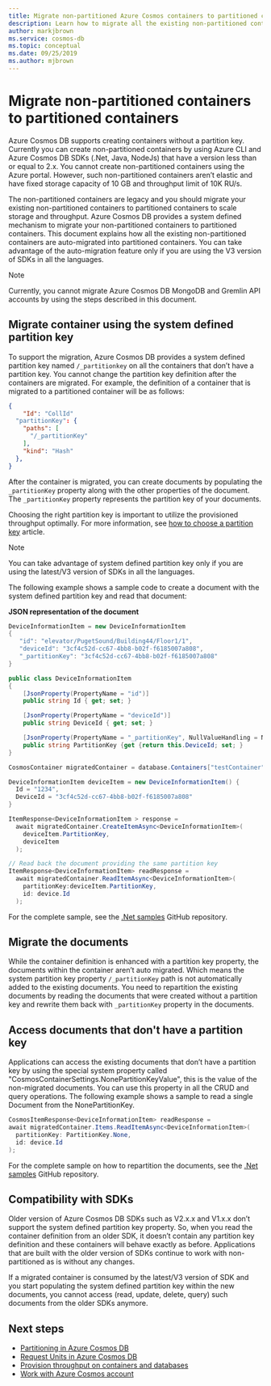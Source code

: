 ```yaml
---
title: Migrate non-partitioned Azure Cosmos containers to partitioned containers
description: Learn how to migrate all the existing non-partitioned containers into partitioned containers.
author: markjbrown
ms.service: cosmos-db
ms.topic: conceptual
ms.date: 09/25/2019
ms.author: mjbrown
---
```


# Migrate non-partitioned containers to partitioned containers

Azure Cosmos DB supports creating containers without a partition key. Currently you can create non-partitioned containers by using Azure CLI and Azure Cosmos DB SDKs (.Net, Java, NodeJs) that have a version less than or equal to 2.x. You cannot create non-partitioned containers using the Azure portal. However, such non-partitioned containers aren’t elastic and have fixed storage capacity of 10 GB and throughput limit of 10K RU/s.

The non-partitioned containers are legacy and you should migrate your existing non-partitioned containers to partitioned containers to scale storage and throughput. Azure Cosmos DB provides a system defined mechanism to migrate your non-partitioned containers to partitioned containers. This document explains how all the existing non-partitioned containers are auto-migrated into partitioned containers. You can take advantage of the auto-migration feature only if you are using the V3 version of SDKs in all the languages.

> [!NOTE]
> Currently, you cannot migrate Azure Cosmos DB MongoDB and Gremlin API accounts by using the steps described in this document.

## Migrate container using the system defined partition key

To support the migration, Azure Cosmos DB provides a system defined partition key named `/_partitionkey` on all the containers that don’t have a partition key. You cannot change the partition key definition after the containers are migrated. For example, the definition of a container that is migrated to a partitioned container will be as follows:

```json
{
    "Id": "CollId" 
  "partitionKey": {
    "paths": [
      "/_partitionKey"
    ],
    "kind": "Hash"
  },
}
```

After the container is migrated, you can create documents by populating the `_partitionKey` property along with the other properties of the document. The `_partitionKey` property represents the partition key of your documents.

Choosing the right partition key is important to utilize the provisioned throughput optimally. For more information, see [how to choose a partition key](partitioning-overview.md) article.

> [!NOTE]
> You can take advantage of system defined partition key only if you are using the latest/V3 version of SDKs in all the languages.

The following example shows a sample code to create a document with the system defined partition key and read that document:

**JSON representation of the document**

```csharp
DeviceInformationItem = new DeviceInformationItem
{
   "id": "elevator/PugetSound/Building44/Floor1/1",
   "deviceId": "3cf4c52d-cc67-4bb8-b02f-f6185007a808",
   "_partitionKey": "3cf4c52d-cc67-4bb8-b02f-f6185007a808"
} 

public class DeviceInformationItem
{
    [JsonProperty(PropertyName = "id")]
    public string Id { get; set; }

    [JsonProperty(PropertyName = "deviceId")]
    public string DeviceId { get; set; }

    [JsonProperty(PropertyName = "_partitionKey", NullValueHandling = NullValueHandling.Ignore)]
    public string PartitionKey {get {return this.DeviceId; set; }
}

CosmosContainer migratedContainer = database.Containers["testContainer"];

DeviceInformationItem deviceItem = new DeviceInformationItem() {
  Id = "1234",
  DeviceId = "3cf4c52d-cc67-4bb8-b02f-f6185007a808"
}

ItemResponse<DeviceInformationItem > response = 
  await migratedContainer.CreateItemAsync<DeviceInformationItem>(
    deviceItem.PartitionKey, 
    deviceItem
  );

// Read back the document providing the same partition key
ItemResponse<DeviceInformationItem> readResponse = 
  await migratedContainer.ReadItemAsync<DeviceInformationItem>( 
    partitionKey:deviceItem.PartitionKey, 
    id: device.Id
  );

```

For the complete sample, see the [.Net samples](https://github.com/Azure/azure-cosmos-dotnet-v3/tree/master/Microsoft.Azure.Cosmos.Samples/CodeSamples) GitHub repository.
                      
## Migrate the documents

While the container definition is enhanced with a partition key property, the documents within the container aren’t auto migrated. Which means the system partition key property `/_partitionKey` path is not automatically added to the existing documents. You need to repartition the existing documents by reading the documents that were created without a partition key and rewrite them back with `_partitionKey` property in the documents.

## Access documents that don't have a partition key

Applications can access the existing documents that don’t have a partition key by using the special system property called "CosmosContainerSettings.NonePartitionKeyValue", this is the value of the non-migrated documents. You can use this property in all the CRUD and query operations. The following example shows a sample to read a single Document from the NonePartitionKey. 

```csharp
CosmosItemResponse<DeviceInformationItem> readResponse = 
await migratedContainer.Items.ReadItemAsync<DeviceInformationItem>( 
  partitionKey: PartitionKey.None, 
  id: device.Id
); 

```

For the complete sample on how to repartition the documents, see the [.Net samples](https://github.com/Azure/azure-cosmos-dotnet-v3/tree/master/Microsoft.Azure.Cosmos.Samples/CodeSamples) GitHub repository. 

## Compatibility with SDKs

Older version of Azure Cosmos DB SDKs such as V2.x.x and V1.x.x don’t support the system defined partition key property. So, when you read the container definition from an older SDK, it doesn’t contain any partition key definition and these containers will behave exactly as before. Applications that are built with the older version of SDKs continue to work with non-partitioned as is without any changes. 

If a migrated container is consumed by the latest/V3 version of SDK and you start populating the system defined partition key within the new documents, you cannot access (read, update, delete, query) such documents from the older SDKs anymore.

## Next steps

* [Partitioning in Azure Cosmos DB](partitioning-overview.md)
* [Request Units in Azure Cosmos DB](request-units.md)
* [Provision throughput on containers and databases](set-throughput.md)
* [Work with Azure Cosmos account](account-overview.md)